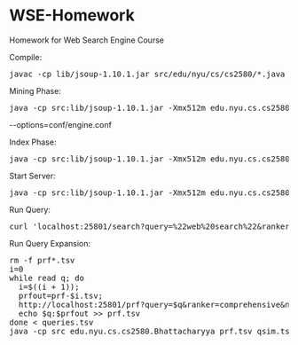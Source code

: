 # WSE-Homework
Homework for Web Search Engine Course


Compile:
<pre>javac -cp lib/jsoup-1.10.1.jar src/edu/nyu/cs/cs2580/*.java</pre>

Mining Phase:
<pre>java -cp src:lib/jsoup-1.10.1.jar -Xmx512m edu.nyu.cs.cs2580.SearchEngine --mode=mining</pre> --options=conf/engine.conf

Index Phase:
<pre>java -cp src:lib/jsoup-1.10.1.jar -Xmx512m edu.nyu.cs.cs2580.SearchEngine --mode=index --options=conf/engine.conf</pre>

Start Server:
<pre>java -cp src:lib/jsoup-1.10.1.jar -Xmx512m edu.nyu.cs.cs2580.SearchEngine --mode=serve --port=25801 --options=conf/engine.conf</pre>

Run Query:
<pre>curl 'localhost:25801/search?query=%22web%20search%22&ranker=comprehensive'</pre>

Run Query Expansion:
<pre>
rm -f prf*.tsv
i=0
while read q; do
  i=$((i + 1));
  prfout=prf-$i.tsv;
  http://localhost:25801/prf?query=$q&ranker=comprehensive&numdocs=10&numterms=5 > $prfout;
  echo $q:$prfout >> prf.tsv
done < queries.tsv
java -cp src edu.nyu.cs.cs2580.Bhattacharyya prf.tsv qsim.tsv </pre>
